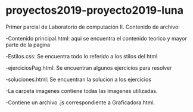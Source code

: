 # proyectos2019-proyecto2019-luna
Primer parcial de Laboratorio de computación II.
Contenido de archivo:

-Contenido principal.html: aqui se encuentra el contenido teorico y mayor parte de la pagina

-Estilos.css: Se encuentra todo lo referido a los stilos del html

-ejerciciosPag.html: Se encuentran algunos ejercicios para resolver

-soluciones.html: Se encuentran la solucion a los ejercicios

-La carpeta imagenes contiene todas las imagenes utilizadas.

-Contiene un archivo .js correspondiente a Graficadora.html.